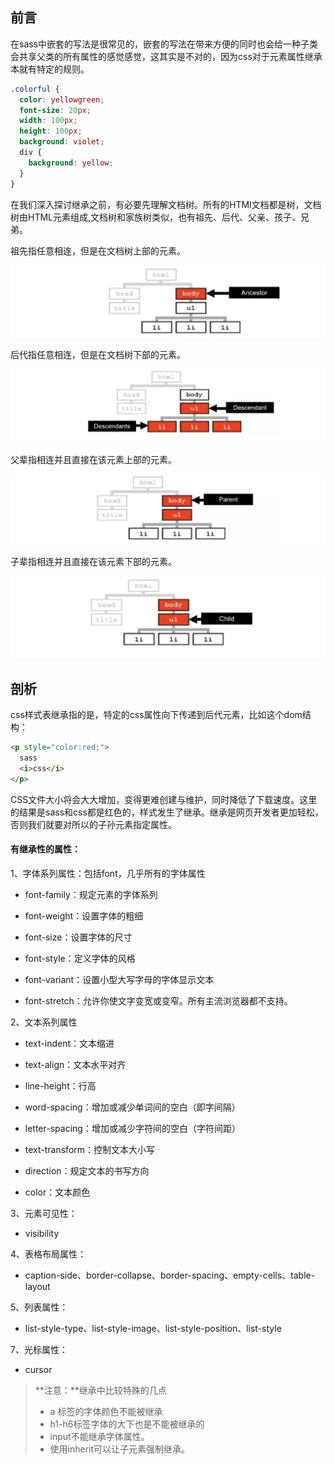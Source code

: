 ## 前言

在sass中嵌套的写法是很常见的，嵌套的写法在带来方便的同时也会给一种子类会共享父类的所有属性的感觉感觉，这其实是不对的，因为css对于元素属性继承本就有特定的规则。

```scss
.colorful {
  color: yellowgreen;
  font-size: 20px;
  width: 100px;
  height: 100px;
  background: violet;
  div {
    background: yellow;
  }
}
```

在我们深入探讨继承之前，有必要先理解文档树。所有的HTMl文档都是树，文档树由HTML元素组成,文档树和家族树类似，也有祖先、后代、父亲、孩子、兄弟。

祖先指任意相连，但是在文档树上部的元素。

![image-20200423220627083](assets/image-20200423220627083.png)

后代指任意相连，但是在文档树下部的元素。

![image-20200423220617096](assets/image-20200423220617096.png)



父辈指相连并且直接在该元素上部的元素。

![image-20200423220605898](assets/image-20200423220605898.png)

子辈指相连并且直接在该元素下部的元素。

![image-20200423220554360](assets/image-20200423220554360.png)

## 剖析

css样式表继承指的是，特定的css属性向下传递到后代元素，比如这个dom结构：

```html
<p style="color:red;">
  sass
  <i>css</i>
</p>
```

CSS文件大小将会大大增加，变得更难创建与维护，同时降低了下载速度。这里的结果是sass和css都是红色的，样式发生了继承。继承是网页开发者更加轻松，否则我们就要对所以的子孙元素指定属性。

#### 有继承性的属性：

1、字体系列属性：包括font，几乎所有的字体属性

- font-family：规定元素的字体系列

- font-weight：设置字体的粗细

- font-size：设置字体的尺寸

- font-style：定义字体的风格

- font-variant：设置小型大写字母的字体显示文本

- font-stretch：允许你使文字变宽或变窄。所有主流浏览器都不支持。

2、文本系列属性

- text-indent：文本缩进

- text-align：文本水平对齐

- line-height：行高

- word-spacing：增加或减少单词间的空白（即字间隔）

- letter-spacing：增加或减少字符间的空白（字符间距）

- text-transform：控制文本大小写

- direction：规定文本的书写方向

- color：文本颜色

3、元素可见性：

- visibility

4、表格布局属性：

- caption-side、border-collapse、border-spacing、empty-cells、table-layout

5、列表属性：

- list-style-type、list-style-image、list-style-position、list-style

7、光标属性：

- cursor

> **注意：**继承中比较特殊的几点
>
> - a 标签的字体颜色不能被继承
> - h1-h6标签字体的大下也是不能被继承的
> - input不能继承字体属性。
> - 使用inherit可以让子元素强制继承。


